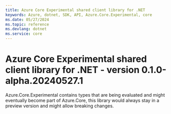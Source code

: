 ```yaml
---
title: Azure Core Experimental shared client library for .NET
keywords: Azure, dotnet, SDK, API, Azure.Core.Experimental, core
ms.date: 05/27/2024
ms.topic: reference
ms.devlang: dotnet
ms.service: core
---
```

# Azure Core Experimental shared client library for .NET - version 0.1.0-alpha.20240527.1 


Azure.Core.Experimental contains types that are being evaluated and might eventually become part of Azure.Core, this library would always stay in a preview version and might allow breaking changes.


